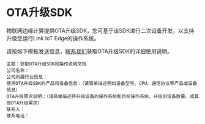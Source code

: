 # OTA升级SDK

物联网边缘计算提供OTA升级SDK，您可基于该SDK进行二次设备开发，以支持升级您运行Link IoT Edge的操作系统。

请按如下模板发送信息，[联系我们](https://ai.alimebot.taobao.com/intl/index.htm?from=3kMRyQHHTS)获取OTA升级SDK的详细使用说明。

```
主题：获取OTA升级SDK和操作说明文档
公司名称：
公司所属行业信息：
使用OTA升级SDK的产品和设备信息：（请简单描述例如设备型号、CPU、通信协议等产品或设备信息）
OTA升级需求说明：（请简单描述待升级设备的操作系统和目标操作系统、升级的设备数量、或其他OTA升级需求）
联系人：
联系电话：
```

